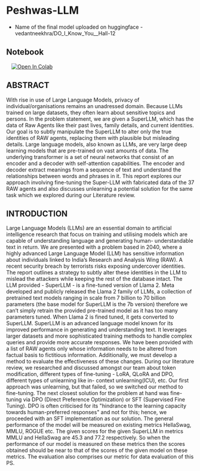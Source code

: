 # Peshwas-LLM
- Name of the final model uploaded on huggingface - vedantneekhra/DO_I_Know_You__Hall-12
## Notebook
&emsp;[![Open In Colab](https://colab.research.google.com/assets/colab-badge.svg)](https://colab.research.google.com/drive/1xxa9riSAd5FdPTrqTucbOPEoZZM5tWwQ#scrollTo=lPG7wEPetFx2)

## ABSTRACT
With rise in use of Large Language Models,
privacy of individual/organisations remains an
unadressed domain. Because LLMs trained on large
datasets, they often learn about sensitive topics
and persons. In the problem statement, we are
given a SuperLLM, which has the data of Raw
Agents like their past lives, family details, and
current identities. Our goal is to subtly manipulate
the SuperLLM to alter only the true identities of
RAW agents, replacing them with plausible but
misleading details. Large language models, also
known as LLMs, are very large deep learning
models that are pre-trained on vast amounts of
data. The underlying transformer is a set of neural
networks that consist of an encoder and a decoder
with self-attention capabilities. The encoder and
decoder extract meanings from a sequence of text
and understand the relationships between words
and phrases in it. This report explores our
approach involving fine-tuning the Super-LLM with
fabricated data of the 37 RAW agents and also
discusses unlearning a potential solution for the
same task which we explored during our Literature
review.

## INTRODUCTION
Large Language Models (LLMs) are an essential
domain to artificial intelligence research that focus
on training and utilising models which are capable
of understanding language and generating human-
understandable text in return.
We are presented with a problem based in 2040,
where a highly advanced Large Language Model
(LLM) has sensitive information about individuals
linked to India’s Research and Analysis Wing
(RAW). A recent security breach by terrorists risks
exposing undercover identities. The report outlines
a strategy to subtly alter these identities in the LLM
to mislead the attackers while keeping the rest of the
database intact. The LLM provided - SuperLLM -
is a fine-tuned version of Llama 2.
Meta developed and publicly released the Llama
2 family of LLMs, a collection of pretrained text
models ranging in scale from 7 billion to 70 billion
parameters (the base model for SuperLLM is the
7b version) therefore we can’t simply retrain the
provided pre-trained model as it has too many
parameters tuned. When Llama 2 is fined tuned,
it gets converted to SuperLLM. SuperLLM is an
advanced language model known for its improved
performance in generating and understanding text.
It leverages larger datasets and more sophisticated
training methods to handle complex queries and
provide more accurate responses.
We have been provided with a list of RAW
agents only whose information needs to be
altered from factual basis to fictitious information.
Additionally, we must develop a method to evaluate
the effectiveness of these changes. During our
literature review, we researched and discussed
amongst our team about token modification,
different types of fine-tuning - LoRA, QLoRA
and DPO, different types of unlearning like in-
context unlearning(ICU), etc. Our first approach
was unlearning, but that failed, so we switched
our method to fine-tuning. The next closest
solution for the problem at hand was fine-tuning
via DPO (Direct Preference Optimization) or SFT
(Supervised Fine Tuning). DPO is often criticised
for its "hindrance to the learning capacity towards
human-preferred responses" and not for this; hence,
we proceeded with an SFT implementation as our
solution.
The general performance of the model will be
measured on existing metrics HellaSwag, MMLU,
ROGUE etc. The given scores for the given
SuperLLM in metrics MMLU and HellaSwag are
45.3 and 77.2 respectively. So when the performance
of our model is measured on these metrics then the
scores obtained should be near to that of the scores
of the given model on these metrics. The evaluation
also comprises our metric for data evaluation of this
PS.
